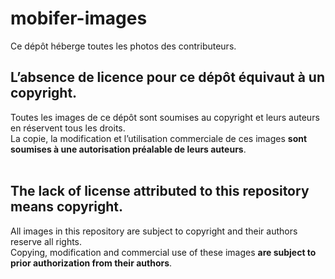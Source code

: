 # mobifer-images
Ce dépôt héberge toutes les photos des contributeurs.

## L’absence de licence pour ce dépôt équivaut à un copyright.
Toutes les images de ce dépôt sont soumises au copyright et leurs auteurs en réservent tous les droits. <br>
La copie, la modification et l’utilisation commerciale de ces images **sont soumises à une autorisation préalable de leurs auteurs**.
<br>
<br>
## The lack of license attributed to this repository means copyright.
All images in this repository are subject to copyright and their authors reserve all rights. <br>
Copying, modification and commercial use of these images **are subject to prior authorization from their authors**.
